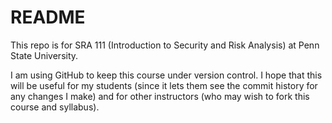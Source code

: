 README
=============

This repo is for SRA 111 (Introduction to Security and Risk Analysis) at Penn State University.

I am using GitHub to keep this course under version control. I hope that this will be useful for my students (since it lets them see the commit history for any changes I make) and for other instructors (who may wish to fork this course and syllabus). 